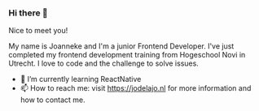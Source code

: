 ### Hi there 👋
Nice to meet you!

My name is Joanneke and I'm a junior Frontend Developer. I've just completed my frontend development training from Hogeschool Novi in Utrecht. I love to code and the challenge to solve issues. 


- 🌱 I’m currently learning ReactNative
- 📫 How to reach me: visit https://jodelajo.nl for more information and how to contact me.

